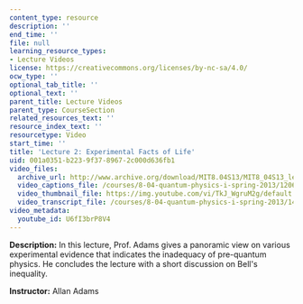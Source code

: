 ```yaml
---
content_type: resource
description: ''
end_time: ''
file: null
learning_resource_types:
- Lecture Videos
license: https://creativecommons.org/licenses/by-nc-sa/4.0/
ocw_type: ''
optional_tab_title: ''
optional_text: ''
parent_title: Lecture Videos
parent_type: CourseSection
related_resources_text: ''
resource_index_text: ''
resourcetype: Video
start_time: ''
title: 'Lecture 2: Experimental Facts of Life'
uid: 001a0351-b223-9f37-8967-2c000d636fb1
video_files:
  archive_url: http://www.archive.org/download/MIT8.04S13/MIT8_04S13_lec02_300k.mp4
  video_captions_file: /courses/8-04-quantum-physics-i-spring-2013/120667fbbcb8511696efa6296fa7f55e_U6fI3brP8V4.vtt
  video_thumbnail_file: https://img.youtube.com/vi/TkJ_WgruM2g/default.jpg
  video_transcript_file: /courses/8-04-quantum-physics-i-spring-2013/14382396f6ed289fb4137913c67b2c90_U6fI3brP8V4.pdf
video_metadata:
  youtube_id: U6fI3brP8V4
---
```


**Description:** In this lecture, Prof. Adams gives a panoramic view on various experimental evidence that indicates the inadequacy of pre-quantum physics. He concludes the lecture with a short discussion on Bell's inequality.

**Instructor:** Allan Adams

